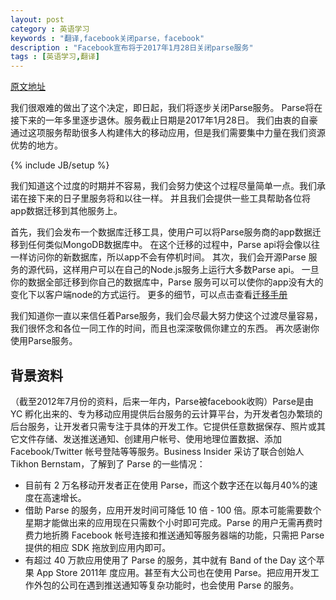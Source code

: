 ```yaml
---
layout: post
category : 英语学习 
keywords : "翻译,facebook关闭parse，facebook"
description : "Facebook宣布将于2017年1月28日关闭parse服务"
tags : [英语学习,翻译]
---
```


[原文地址](http://blog.parse.com/announcements/moving-on/)

我们很艰难的做出了这个决定，即日起，我们将逐步关闭Parse服务。
Parse将在接下来的一年多里逐步退休。服务截止日期是2017年1月28日。
我们由衷的自豪通过这项服务帮助很多人构建伟大的移动应用，但是我们需要集中力量在我们资源优势的地方。

<!--break-->

{% include JB/setup %}


我们知道这个过度的时期并不容易，我们会努力使这个过程尽量简单一点。我们承诺在接下来的日子里服务将和以往一样。
并且我们会提供一些工具帮助各位将app数据迁移到其他服务上。

首先，我们会发布一个数据库迁移工具，使用户可以将Parse服务商的app数据迁移到任何类似MongoDB数据库中。
在这个迁移的过程中，Parse api将会像以往一样访问你的新数据库，所以app不会有停机时间。
其次，我们会开源Parse 服务的源代码，这样用户可以在自己的Node.js服务上运行大多数Parse api。
一旦你的数据全部迁移到你自己的数据库中，Parse 服务可以可以使你的app没有大的变化下以客户端node的方式运行。
更多的细节，可以点击查看[迁移手册](https://parse.com/docs/server/guide#migrating)

我们知道你一直以来信任着Parse服务，我们会尽最大努力使这个过渡尽量容易，我们很怀念和各位一同工作的时间，而且也深深敬佩你建立的东西。
再次感谢你使用Parse服务。

## 背景资料
（截至2012年7月份的资料，后来一年内，Parse被facebook收购）Parse是由 YC 孵化出来的、专为移动应用提供后台服务的云计算平台，为开发者包办繁琐的后台服务，让开发者只需专注于具体的开发工作。它提供任意数据保存、照片或其它文件存储、发送推送通知、创建用户帐号、使用地理位置数据、添加 Facebook/Twitter 帐号登陆等等服务。Business Insider 采访了联合创始人 Tikhon Bernstam，了解到了 Parse 的一些情况：

* 目前有 2 万名移动开发者正在使用 Parse，而这个数字还在以每月40%的速度在高速增长。
* 借助 Parse 的服务，应用开发时间可降低 10 倍 - 100 倍。原本可能需要数个星期才能做出来的应用现在只需数个小时即可完成。Parse 的用户无需再费时费力地折腾 Facebook 帐号连接和推送通知等服务器端的功能，只需把 Parse 提供的相应 SDK 拖放到应用内即可。
* 有超过 40 万款应用使用了 Parse 的服务，其中就有 Band of the Day 这个苹果 App Store 2011年 度应用。甚至有大公司也在使用 Parse。把应用开发工作外包的公司在遇到推送通知等复杂功能时，也会使用 Parse 的服务。
